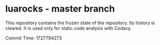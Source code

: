 # luarocks - master branch

This repository contains the frozen state of the repository.
Its history is cleared. It is used only for static code
analysis with Codacy.

Commit Time: 1727794273